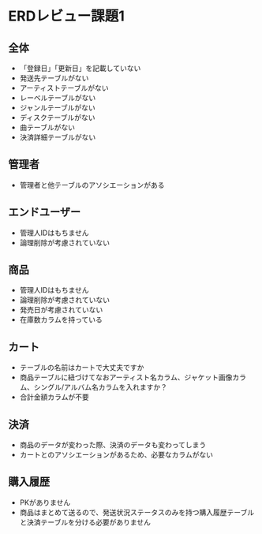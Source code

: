# ERDレビュー課題1
## 全体
- 「登録日」「更新日」を記載していない
- 発送先テーブルがない
- アーティストテーブルがない
- レーベルテーブルがない
- ジャンルテーブルがない
- ディスクテーブルがない
- 曲テーブルがない
- 決済詳細テーブルがない

## 管理者
- 管理者と他テーブルのアソシエーションがある

## エンドユーザー
- 管理人IDはもちません
- 論理削除が考慮されていない

## 商品
- 管理人IDはもちません
- 論理削除が考慮されていない
- 発売日が考慮されていない
- 在庫数カラムを持っている

## カート
- テーブルの名前はカートで大丈夫ですか
- 商品テーブルに紐づけてなおアーティスト名カラム、ジャケット画像カラム、シングル/アルバム名カラムを入れますか？
- 合計金額カラムが不要

## 決済
- 商品のデータが変わった際、決済のデータも変わってしまう
- カートとのアソシエーションがあるため、必要なカラムがない

## 購入履歴
- PKがありません
- 商品はまとめて送るので、発送状況ステータスのみを持つ購入履歴テーブルと決済テーブルを分ける必要がありません
